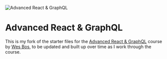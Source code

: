 ![Advanced React & GraphQL](https://advancedreact.com/images/ARG/arg-facebook-share.png)

# Advanced React & GraphQL

This is my fork of the starter files for the [Advanced React & GraphQL](https://AdvancedReact.com) course by [Wes Bos](https://WesBos.com/), to be updated and built up over time as I work through the course.
